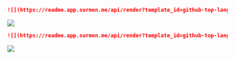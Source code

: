```markdown
![](https://readme.app.surmon.me/api/render?template_id=github-top-languages&params.username=<github_username>)
```

![](https://readme.app.surmon.me/api/render?template_id=github-top-languages&params.username=surmon-china&svg.width=1012&svg.height=190)

```markdown
![](https://readme.app.surmon.me/api/render?template_id=github-top-languages&params.username=<github_username>&params.theme=dark)
```

![](https://readme.app.surmon.me/api/render?template_id=github-top-languages&params.username=surmon-china&params.theme=dark&svg.width=1012&svg.height=190)

